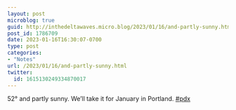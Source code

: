 ```yaml
---
layout: post
microblog: true
guid: http://inthedeltawaves.micro.blog/2023/01/16/and-partly-sunny.html
post_id: 1786709
date: 2023-01-16T16:30:07-0700
type: post
categories:
- "Notes"
url: /2023/01/16/and-partly-sunny.html
twitter:
  id: 1615130249334870017
---
```

<p>52° and partly sunny. We’ll take it for January in Portland. <a href="https://mastodon.social/tags/pdx" class="mention hashtag" rel="tag">#<span>pdx</span></a></p>
